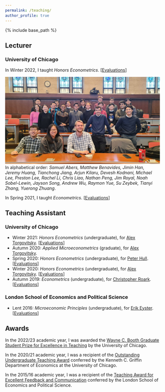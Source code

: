 ```yaml
---
permalink: /teaching/
author_profile: true
---
```


{% include base_path %}


## Lecturer 

### University of Chicago

In Winter 2022, I taught *Honors Econometrics*. [[Evaluations](/files/21030TeachingEvaluations.pdf)]

![21030](/files/21030ClassPic.jpg)<br/>
In alphabetical order: *Samuel Abers, Matthew Benavides, Jimin Han, Jeremy Huang, Tianchong Jiang, Arjun Kilaru, Devesh Kodnani, Michael Lee, Preston Lee, Rachel Li, Chris Liao, Nathan Peng, Jim Royal, Noah Sobel-Lewin, Jayson Song, Andrew Wu, Raymon Yue, Su Zeybek, Tianyi Zhang, Yuerong Zhuang*.

In Spring 2021, I taught *Econometrics*. [[Evaluations](/files/21020TeachingEvaluations.pdf)]


## Teaching Assistant

### University of Chicago

* Winter 2021: *Honors Econometrics* (undergraduate), for [Alex Torgovitsky](https://a-torgovitsky.github.io/). [[Evaluations](/files/TA_Winter2021_21030.pdf)]<br/>
* Autumn 2020: *Applied Microeconometrics* (graduate), for [Alex Torgovitsky](https://a-torgovitsky.github.io/).<br/>
* Spring 2020: *Honors Econometrics* (undergraduate), for [Peter Hull](https://sites.google.com/site/aboutpeterhull/home). [[Evaluations](/files/TA_Spring2020_21030.pdf)]<br/>
* Winter 2020: *Honors Econometrics* (undergraduate), for [Alex Torgovitsky](https://a-torgovitsky.github.io/). [[Evaluations](/files/TA_Winter2020_21030.pdf)]<br/>
* Autumn 2019: *Econometrics* (undergraduate), for [Christopher Roark](https://econ.unc.edu/directory/chris-roark/). [[Evaluations](/files/TA_Fall2019_21020.pdf)]


### London School of Economics and Political Science

* Lent 2016: *Microeconomic Principles* (undergraduate), for [Erik Eyster](https://econ.ucsb.edu/people/faculty/erik-eyster). [[Evaluations](/files/TA_Lent2016_EC201.pdf)]

## Awards

In the 2022/23 academic year, I was awarded the [Wayne C. Booth Graduate Student Prize for Excellence in Teaching](https://www.uchicago.edu/who-we-are/global-impact/accolades/wayne-c-booth-graduate-student-prizes-for-excellence-in-teaching) by the University of Chicago.

In the 2020/21 academic year, I was a recipient of the [Outstanding Undergraduate Teaching Award](https://economics.uchicago.edu/blog/2021-student-award-recipients) conferred by the Kenneth C. Griffin Department of Economics at the University of Chicago.

In the 2015/16 academic year, I was a recipient of the [Teaching Award for Excellent Feedback and Communication](https://www.lse.ac.uk/economics/Assets/Documents/EAR/economics-annual-review-20152016.pdf) conferred by the London School of Economics and Political Science.